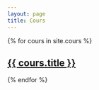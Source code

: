 ```yaml
---
layout: page
title: Cours
---
```

<div>
{% for cours in site.cours %}
	<div class="cours">
		<h2><a href="{{ cours.url }}">{{ cours.title }}</a></h2>
	</div>
{% endfor %}
</div>
